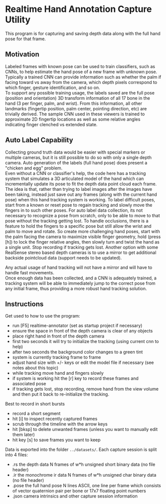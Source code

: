 # Realtime Hand Annotation Capture Utility

This program is for capturing and saving depth data along with the full hand pose for that frame.  

Motivation
----------
Labeled frames with known pose can be used to train classifiers, such as CNNs, 
to help estimate the hand pose of a new frame with unknown pose.  
Typically a trained CNN can provide information such as whether the palm if facing toward vs away from the camera, 
which depth pixels correspond to which finger, gesture identification, and so on.  
To support any possible training usage,
the labels saved are the full pose (position and orientation) 3D transform information of all 17 bone in the hand (3 per finger, palm, and wrist). 
From this information, all other landmarks (fingertip position, palm center, pointing direction, etc) are trivially derived.
The sample CNN used in these viewers is trained to approximate 2D fingertip locations 
as well as some relative angles indicating finger clenched vs extended state.

Auto Label Capability
---------------------
Collecting ground truth data would be easier with special markers or multiple cameras, 
but it is still possible to do so with only a single depth camera.
Auto generation of the labels (full hand pose) does present a "chicken and egg" problem.  
Even without a CNN or classifier's help, the code here has a tracking system that 
simulates a 3D articulated model of the hand which can incrementally update its pose to 
fit the depth data point cloud each frame.   
The idea is that, rather than trying to label images after the images have been taking,
instead just save out any frames (along with the current hand pose) when this hand tracking system is working.
To label difficult poses, start from a known or reset pose to regain tracking 
and slowly move the fingers in to such other poses.
For auto label data collection, its not necessary to recognize a pose from scratch, only to be able to move to that pose without the tracking getting lost.
To handle occlusions, there is a feature to hold the fingers to a specific pose but still allow the wrist and palm to move and rotate.
So create more challenging hand poses, start with the palm facing the camera to maximize visible finger geometry, 
hold (press [h]) to lock the finger relative angles, then slowly turn and twist the hand as a single unit.
Stop recording if tracking gets lost.
Another option with some RealSense stereo based depth cameras is to use a mirror to get additional backside pointcloud data (support needs to be updated).

Any actual usage of hand tracking will not have a mirror and will have to handle fast movements.  
Once enough data has been collected, and a CNN is adequately trained, 
a tracking system will be able to immediately jump to the correct pose from any initial frame, 
thus providing a more robust hand tracking solution. 


Instructions
-----------
Get used to how to use the program:
* run [F5]  realtime-annotator  (set as startup project if necessary)
* ensure the space in front of the depth camera is clear of any objects
* place right hand in front of the depth camera
* first two seconds it will try to initialize the tracking (using current cnn to help)
* after two seconds the background color changes to a green tint
* system is currently tracking frame to frame
* adjust hand size with +/- keys or edit the model file if necessary (see notes about this topic)
* while tracking move hand and fingers slowly 
* if system is working hit the [r] key to record these frames and associated pose 
* if tracking gets lost, stop recording, remove hand from the view volume and then put it back to re-initialize the tracking.

Best to record in short bursts
* record a short segment
* hit [i] to inspect recently captured frames
* scrub through the timeline with the arrow keys
* hit [bksp] to delete unwanted frames (unless you want to manually edit them later)
* hit key [s] to save frames you want to keep

Data is exported into the folder `../datasets/`.  Each capture session is split into 4 files:
* .rs    the depth data N frames of w*h unsigned short binary data (no file header) 
* .ir    the monochrome ir data N frames of w*h unsigned char binary data (no file header) 
* .pose  the full hand pose N lines ASCII, one line per frame which consists of vector quaternion pair per bone or 17x7 floating point numbers
* .json  camera intrinsics and other capture session information


